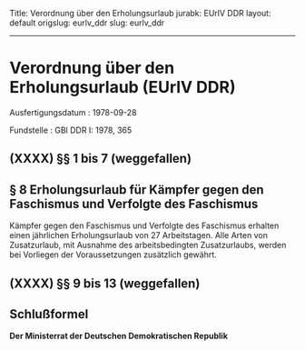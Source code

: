 Title: Verordnung über den Erholungsurlaub
jurabk: EUrlV DDR
layout: default
origslug: eurlv_ddr
slug: eurlv_ddr

---

# Verordnung über den Erholungsurlaub (EUrlV DDR)

Ausfertigungsdatum
:   1978-09-28

Fundstelle
:   GBl DDR I: 1978, 365



## (XXXX) §§ 1 bis 7 (weggefallen)



## § 8 Erholungsurlaub für Kämpfer gegen den Faschismus und Verfolgte des Faschismus

Kämpfer gegen den Faschismus und Verfolgte des Faschismus erhalten
einen jährlichen Erholungsurlaub von 27 Arbeitstagen. Alle Arten von
Zusatzurlaub, mit Ausnahme des arbeitsbedingten Zusatzurlaubs, werden
bei Vorliegen der Voraussetzungen zusätzlich gewährt.


## (XXXX) §§ 9 bis 13 (weggefallen)



## Schlußformel

**Der Ministerrat der Deutschen Demokratischen Republik**

